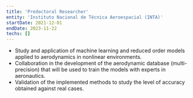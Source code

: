 ```yaml
---
title: 'Predoctoral Researcher'
entity: 'Instituto Nacional de Técnica Aeroespacial (INTA)'
startDate: 2021-12-01
endDate: 2023-11-22
techs: []
---
```

* Study and application of machine learning and reduced order models applied to aerodynamics in nonlinear
environments.
* Collaboration in the development of the aerodynamic database (multi-precision) that will be used to train the
models with experts in aeronautics.
* Validation of the implemented methods to study the level of accuracy obtained against real cases.